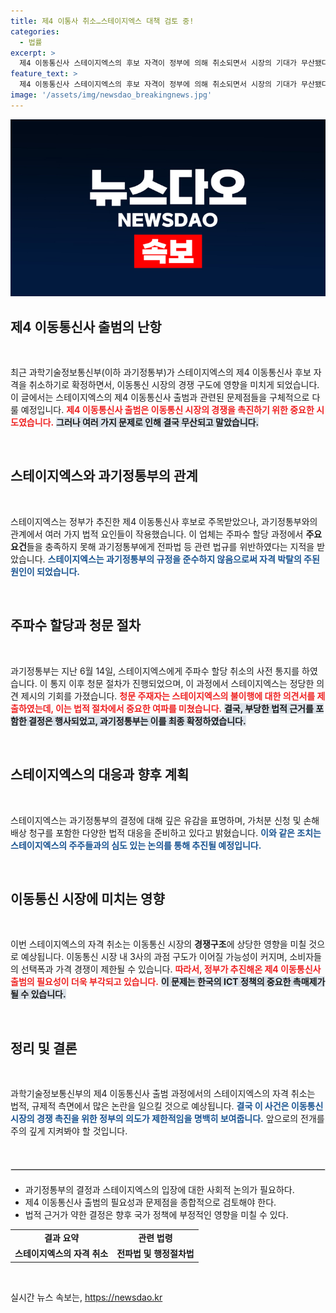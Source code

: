 ```yaml
---
title: 제4 이통사 취소…스테이지엑스 대책 검토 중!
categories:
  - 법률
excerpt: >
  제4 이동통신사 스테이지엑스의 후보 자격이 정부에 의해 취소되면서 시장의 기대가 무산됐다. 주파수 할당 규정을 위반한 스테이지엑스는 반환금 430억 원을 받게 되며 법적 대응을 예고했다. 클릭해 자세히 알아보세요!
feature_text: >
  제4 이동통신사 스테이지엑스의 후보 자격이 정부에 의해 취소되면서 시장의 기대가 무산됐다. 주파수 할당 규정을 위반한 스테이지엑스는 반환금 430억 원을 받게 되며 법적 대응을 예고했다. 클릭해 자세히 알아보세요!
image: '/assets/img/newsdao_breakingnews.jpg'
---
```


<p><img src="/assets/img/newsdao_breakingnews.jpg" alt="ranknews 속보" /></p>

<h2 data-ke-size="size26">제4 이동통신사 출범의 난항</h2>

<p data-ke-size="size16">&nbsp;</p>

<p>최근 과학기술정보통신부(이하 과기정통부)가 스테이지엑스의 제4 이동통신사 후보 자격을 취소하기로 확정하면서, 이동통신 시장의 경쟁 구도에 영향을 미치게 되었습니다. 이 글에서는 스테이지엑스의 제4 이동통신사 출범과 관련된 문제점들을 구체적으로 다룰 예정입니다. <b><span style="color: #ee2323;">제4 이동통신사 출범은 이동통신 시장의 경쟁을 촉진하기 위한 중요한 시도였습니다.</span></b> <b><span style="background-color: #21538527;">그러나 여러 가지 문제로 인해 결국 무산되고 말았습니다.</span></b> </p>

<p data-ke-size="size16">&nbsp;</p>

<h2 data-ke-size="size26">스테이지엑스와 과기정통부의 관계</h2>

<p data-ke-size="size16">&nbsp;</p>

<p>스테이지엑스는 정부가 추진한 제4 이동통신사 후보로 주목받았으나, 과기정통부와의 관계에서 여러 가지 법적 요인들이 작용했습니다. 이 업체는 주파수 할당 과정에서 <strong>주요 요건</strong>들을 충족하지 못해 과기정통부에게 전파법 등 관련 법규를 위반하였다는 지적을 받았습니다. <b><span style="color: #1a5490;">스테이지엑스는 과기정통부의 규정을 준수하지 않음으로써 자격 박탈의 주된 원인이 되었습니다.</span></b> </p>

<p data-ke-size="size16">&nbsp;</p>

<h2 data-ke-size="size26">주파수 할당과 청문 절차</h2>

<p data-ke-size="size16">&nbsp;</p>

<p>과기정통부는 지난 6월 14일, 스테이지엑스에게 주파수 할당 취소의 사전 통지를 하였습니다. 이 통지 이후 청문 절차가 진행되었으며, 이 과정에서 스테이지엑스는 정당한 의견 제시의 기회를 가졌습니다. <b><span style="color: #ee2323;">청문 주재자는 스테이지엑스의 불이행에 대한 의견서를 제출하였는데, 이는 법적 절차에서 중요한 여파를 미쳤습니다.</span></b> <b><span style="background-color: #21538527;">결국, 부당한 법적 근거를 포함한 결정은 행사되었고, 과기정통부는 이를 최종 확정하였습니다.</span></b> </p>

<p data-ke-size="size16">&nbsp;</p>

<h2 data-ke-size="size26">스테이지엑스의 대응과 향후 계획</h2>

<p data-ke-size="size16">&nbsp;</p>

<p>스테이지엑스는 과기정통부의 결정에 대해 깊은 유감을 표명하며, 가처분 신청 및 손해 배상 청구를 포함한 다양한 법적 대응을 준비하고 있다고 밝혔습니다. <b><span style="color: #1a5490;">이와 같은 조치는 스테이지엑스의 주주들과의 심도 있는 논의를 통해 추진될 예정입니다.</span></b> </p>

<p data-ke-size="size16">&nbsp;</p>

<h2 data-ke-size="size26">이동통신 시장에 미치는 영향</h2>

<p data-ke-size="size16">&nbsp;</p>

<p>이번 스테이지엑스의 자격 취소는 이동통신 시장의 <strong>경쟁구조</strong>에 상당한 영향을 미칠 것으로 예상됩니다. 이동통신 시장 내 3사의 과점 구도가 이어질 가능성이 커지며, 소비자들의 선택폭과 가격 경쟁이 제한될 수 있습니다. <b><span style="color: #ee2323;">따라서, 정부가 추진해온 제4 이동통신사 출범의 필요성이 더욱 부각되고 있습니다.</span></b> <b><span style="background-color: #21538527;">이 문제는 한국의 ICT 정책의 중요한 촉매제가 될 수 있습니다.</span></b></p>

<p data-ke-size="size16">&nbsp;</p>

<h2 data-ke-size="size26">정리 및 결론</h2>

<p data-ke-size="size16">&nbsp;</p>

<p>과학기술정보통신부의 제4 이동통신사 출범 과정에서의 스테이지엑스의 자격 취소는 법적, 규제적 측면에서 많은 논란을 일으킬 것으로 예상됩니다. <b><span style="color: #1a5490;">결국 이 사건은 이동통신 시장의 경쟁 촉진을 위한 정부의 의도가 제한적임을 명백히 보여줍니다.</span></b> 앞으로의 전개를 주의 깊게 지켜봐야 할 것입니다. </p>

<p data-ke-size="size16">&nbsp;</p>

<hr style="border: 1px solid #ddd; margin: 20px 0;" />

<ul>
    <li>과기정통부의 결정과 스테이지엑스의 입장에 대한 사회적 논의가 필요하다.</li>
    <li>제4 이동통신사 출범의 필요성과 문제점을 종합적으로 검토해야 한다.</li>
    <li>법적 근거가 약한 결정은 향후 국가 정책에 부정적인 영향을 미칠 수 있다.</li>
</ul>

<table style="width: 100%;">
    <tr>
        <td style="text-align: center; height: 17px;"><b>결과 요약</b></td>
        <td style="text-align: center; height: 17px;"><b>관련 법령</b></td>
    </tr>
    <tr>
        <td style="text-align: center; height: 17px;"><b>스테이지엑스의 자격 취소</b></td>
        <td style="text-align: center; height: 17px;"><b>전파법 및 행정절차법</b></td>
    </tr>
</table> 

<p data-ke-size="size16">&nbsp;</p>
실시간 뉴스 속보는, <a href="https://newsdao.kr" rel="dofollow">https://newsdao.kr</a>


